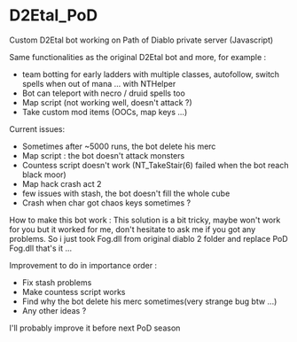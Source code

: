 # D2Etal_PoD
Custom D2Etal bot working on Path of Diablo private server (Javascript)

Same functionalities as the original D2Etal bot and more, for example :
 - team botting for early ladders with multiple classes, autofollow, switch spells when out of mana ... with NTHelper
 - Bot can teleport with necro / druid spells too
 - Map script (not working well, doesn't attack ?)
 - Take custom mod items (OOCs, map keys ...)



Current issues:
  - Sometimes after ~5000 runs, the bot delete his merc
  - Map script : the bot doesn't attack monsters
  - Countess script doesn't work (NT_TakeStair(6) failed when the bot reach black moor)
  - Map hack crash act 2
  - few issues with stash, the bot doesn't fill the whole cube
  - Crash when char got chaos keys sometimes ?
  
  
  
How to make this bot work :
This solution is a bit tricky, maybe won't work for you but it worked for me, don't hesitate to ask me if you got any problems.
So i just took Fog.dll from original diablo 2 folder and replace PoD Fog.dll that's it ...


Improvement to do in importance order :
 - Fix stash problems
 - Make countess script works
 - Find why the bot delete his merc sometimes(very strange bug btw ...)
 - Any other ideas ?


I'll probably improve it before next PoD season
